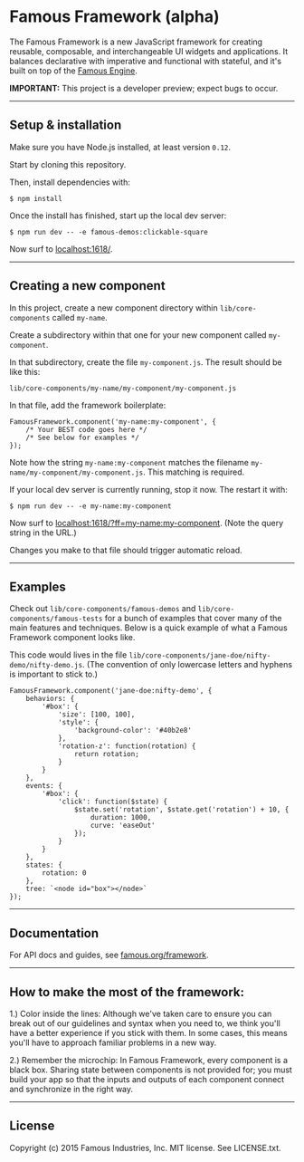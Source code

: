 # Famous Framework (alpha)

The Famous Framework is a new JavaScript framework for creating reusable, composable, and interchangeable UI widgets and applications. It balances declarative with imperative and functional with stateful, and it's built on top of the [Famous Engine](https://github.com/Famous/engine).

**IMPORTANT:** This project is a developer preview; expect bugs to occur.

- - - -

## Setup &amp; installation

Make sure you have Node.js installed, at least version `0.12`.

Start by cloning this repository.

Then, install dependencies with:

    $ npm install

Once the install has finished, start up the local dev server:

    $ npm run dev -- -e famous-demos:clickable-square

Now surf to [localhost:1618/](http://localhost:1618/).

- - - -

## Creating a new component

In this project, create a new component directory within `lib/core-components` called `my-name`.

Create a subdirectory within that one for your new component called `my-component`.

In that subdirectory, create the file `my-component.js`. The result should be like this:

    lib/core-components/my-name/my-component/my-component.js

In that file, add the framework boilerplate:

    FamousFramework.component('my-name:my-component', {
        /* Your BEST code goes here */
        /* See below for examples */
    });

Note how the string `my-name:my-component` matches the filename `my-name/my-component/my-component.js`. This matching is required.

If your local dev server is currently running, stop it now. The restart it with:

    $ npm run dev -- -e my-name:my-component

Now surf to [localhost:1618/?ff=my-name:my-component](http://localhost:1618/?ff=my-name:my-component). (Note the query string in the URL.)

Changes you make to that file should trigger automatic reload.

- - - -

## Examples

Check out `lib/core-components/famous-demos` and `lib/core-components/famous-tests` for a bunch of examples that cover many of the main features and techniques. Below is a quick example of what a Famous Framework component looks like.

This code would lives in the file `lib/core-components/jane-doe/nifty-demo/nifty-demo.js`. (The convention of only lowercase letters and hyphens is important to stick to.)

    FamousFramework.component('jane-doe:nifty-demo', {
        behaviors: {
            '#box': {
                'size': [100, 100],
                'style': {
                    'background-color': '#40b2e8'
                },
                'rotation-z': function(rotation) {
                    return rotation;
                }
            }
        },
        events: {
            '#box': {
                'click': function($state) {
                    $state.set('rotation', $state.get('rotation') + 10, {
                        duration: 1000,
                        curve: 'easeOut'
                    });
                }
            }
        },
        states: {
            rotation: 0
        },
        tree: `<node id="box"></node>`
    });

- - - -

## Documentation

For API docs and guides, see [famous.org/framework](http://famous.org/framework/).

- - - -

## How to make the most of the framework:

1.) Color inside the lines: Although we've taken care to ensure you can break out of our guidelines and syntax when you need to, we think you'll have a better experience if you stick with them. In some cases, this means you'll have to approach familiar problems in a new way.

2.) Remember the microchip: In Famous Framework, every component is a black box. Sharing state between components is not provided for; you must build your app so that the inputs and outputs of each component connect and synchronize in the right way.

- - - -

## License

Copyright (c) 2015 Famous Industries, Inc. MIT license. See LICENSE.txt.

